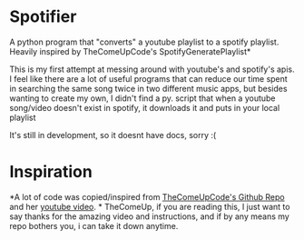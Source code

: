# Spotifier
A python program that "converts" a youtube playlist to a spotify playlist. Heavily inspired by TheComeUpCode's SpotifyGeneratePlaylist*

This is my first attempt at messing around with youtube's and spotify's apis. I feel like there are a lot of useful programs that can reduce our time spent in searching the same song twice in two different music apps, but besides wanting to create my own, I didn't find a py. script that when a youtube song/video doesn't exist in spotify, it downloads it and puts in your local playlist

It's still in development, so it doesnt have docs, sorry :(  
  
# Inspiration
*A lot of code was copied/inspired from <a href="https://github.com/TheComeUpCode/SpotifyGeneratePlaylist"> TheComeUpCode's Github Repo</a> and her <a href="https://www.youtube.com/watch?v=7J_qcttfnJA">youtube video</a>.
*
TheComeUp, if you are reading this, I just want to say thanks for the amazing video and instructions, and if by any means my repo bothers you, i can take it down anytime.
